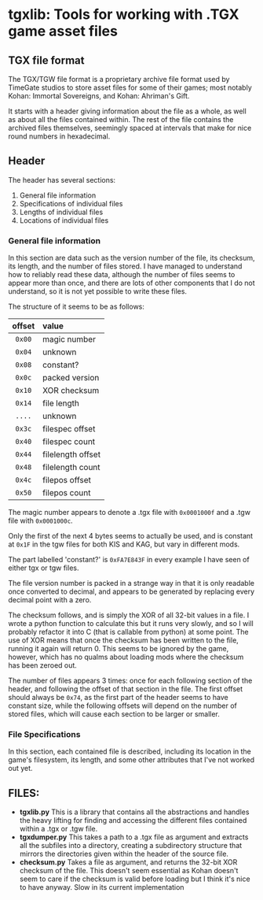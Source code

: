 # tgxlib: Tools for working with .TGX game asset files

## TGX file format

The TGX/TGW file format is a proprietary archive file format
used by TimeGate studios to store asset files for some of their
games; most notably Kohan: Immortal Sovereigns, and Kohan:
Ahriman's Gift.

It starts with a header giving information about the file as
a whole, as well as about all the files contained within.
The rest of the file contains the archived files themselves,
seemingly spaced at intervals that make for nice round numbers
in hexadecimal.

## Header

The header has several sections:
1. General file information
2. Specifications of individual files
3. Lengths of individual files
4. Locations of individual files

### General file information

In this section are data such as the version number of the file,
its checksum, its length, and the number of files stored. I have
managed to understand how to reliably read these data, although
the number of files seems to appear more than once, and there are
lots of other components that I do not understand, so it is not
yet possible to write these files.

The structure of it seems to be as follows:

| offset | value |
| :---: | :-------------- |
| `0x00` | magic number |
| `0x04` | unknown |
| `0x08` | constant? |
| `0x0c` | packed version |
| `0x10` | XOR checksum |
| `0x14` | file length |
| `....` | unknown |
| `0x3c` | filespec offset |
| `0x40` | filespec count |
| `0x44` | filelength offset |
| `0x48` | filelength count |
| `0x4c` | filepos offset |
| `0x50` | filepos count |
	
The magic number appears to denote a .tgx file with `0x0001000f`
and a .tgw file with `0x0001000c`.

Only the first of the next 4 bytes seems to actually be used,
and is constant at `0x1F` in the tgw files for both KIS and KAG,
but vary in different mods.

The part labelled 'constant?' is `0xFA7E843F` in every example
I have seen of either tgx or tgw files.

The file version number is packed in a strange way in that it
is only readable once converted to decimal, and appears to be
generated by replacing every decimal point with a zero.

The checksum follows, and is simply the XOR of all 32-bit
values in a file. I wrote a python function to calculate this
but it runs very slowly, and so I will probably refactor it
into C (that is callable from python) at some point. The use
of XOR means that once the checksum has been written to the
file, running it again will return 0. This seems to be
ignored by the game, however, which has no qualms about loading
mods where the checksum has been zeroed out.

The number of files appears 3 times: once for each following
section of the header, and following the offset of that section
in the file. The first offset should always be `0x74`, as the
first part of the header seems to have constant size, while
the following offsets will depend on the number of stored files,
which will cause each section to be larger or smaller.

### File Specifications

In this section, each contained file is described, including
its location in the game's filesystem, its length, and some
other attributes that I've not worked out yet.
	
## FILES:
+ **tgxlib.py**
  This is a library that contains all the abstractions and handles
  the heavy lifting for finding and accessing the different
  files contained within a .tgx or .tgw file.
+ **tgxdumper.py**
  This takes a path to a .tgx file as argument and extracts all the
  subfiles into a directory, creating a subdirectory structure that
  mirrors the directories given within the header of the source file.
+ **checksum.py**
  Takes a file as argument, and returns the 32-bit XOR checksum of the
  file. This doesn't seem essential as Kohan doesn't seem to care if the
  checksum is valid before loading but I think it's nice to have anyway.
  Slow in its current implementation
  
